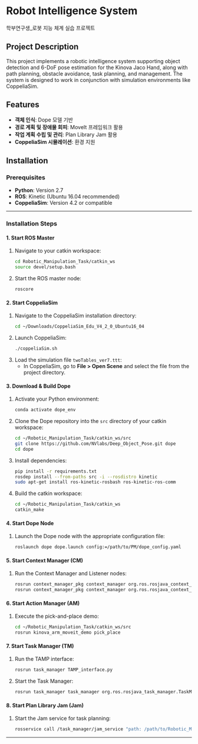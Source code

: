 # Robot Intelligence System
 학부연구생_로봇 지능 체계 실습 프로젝트
 
## Project Description
This project implements a robotic intelligence system supporting object detection and 6-DoF pose estimation for the Kinova Jaco Hand, along with path planning, obstacle avoidance, task planning, and management. The system is designed to work in conjunction with simulation environments like CoppeliaSim.

## Features
- **객체 인식**: Dope 모델 기반
- **경로 계획 및 장애물 회피**: MoveIt 프레임워크 활용
- **작업 계획 수립 및 관리**: Plan Library Jam 활용
- **CoppeliaSim 시뮬레이션**: 환경 지원

## Installation

### Prerequisites
- **Python**: Version 2.7
- **ROS**: Kinetic (Ubuntu 16.04 recommended)
- **CoppeliaSim**: Version 4.2 or compatible

---

### Installation Steps

#### **1. Start ROS Master**
1. Navigate to your catkin workspace:
    ```bash
    cd Robotic_Manipulation_Task/catkin_ws
    source devel/setup.bash
    ```
2. Start the ROS master node:
    ```bash
    roscore
    ```

#### **2. Start CoppeliaSim**
1. Navigate to the CoppeliaSim installation directory:
    ```bash
    cd ~/Downloads/CoppeliaSim_Edu_V4_2_0_Ubuntu16_04
    ```
2. Launch CoppeliaSim:
    ```bash
    ./coppeliaSim.sh
    ```
3. Load the simulation file `twoTables_ver7.ttt`:
    - In CoppeliaSim, go to **File > Open Scene** and select the file from the project directory.

#### **3. Download & Build Dope**
1. Activate your Python environment:
    ```bash
    conda activate dope_env
    ```
2. Clone the Dope repository into the `src` directory of your catkin workspace:
    ```bash
    cd ~/Robotic_Manipulation_Task/catkin_ws/src
    git clone https://github.com/NVlabs/Deep_Object_Pose.git dope
    cd dope
    ```
3. Install dependencies:
    ```bash
    pip install -r requirements.txt
    rosdep install --from-paths src -i --rosdistro kinetic
    sudo apt-get install ros-kinetic-rosbash ros-kinetic-ros-comm
    ```
4. Build the catkin workspace:
    ```bash
    cd ~/Robotic_Manipulation_Task/catkin_ws
    catkin_make
    ```

#### **4. Start Dope Node**
1. Launch the Dope node with the appropriate configuration file:
    ```bash
    roslaunch dope dope.launch config:=/path/to/PM/dope_config.yaml
    ```

#### **5. Start Context Manager (CM)**
1. Run the Context Manager and Listener nodes:
    ```bash
    rosrun context_manager_pkg context_manager org.ros.rosjava_context_manager.ContextManager
    rosrun context_manager_pkg context_manager org.ros.rosjava_context_manager.ContextListener
    ```

#### **6. Start Action Manager (AM)**
1. Execute the pick-and-place demo:
    ```bash
    cd ~/Robotic_Manipulation_Task/catkin_ws/src
    rosrun kinova_arm_moveit_demo pick_place
    ```

#### **7. Start Task Manager (TM)**
1. Run the TAMP interface:
    ```bash
    rosrun task_manager TAMP_interface.py
    ```
2. Start the Task Manager:
    ```bash
    rosrun task_manager task_manager org.ros.rosjava_task_manager.TaskManager
    ```

#### **8. Start Plan Library Jam (Jam)**
1. Start the Jam service for task planning:
    ```bash
    rosservice call /task_manager/jam_service "path: /path/to/Robotic_Manipulation_Task/Jam"
    ```

---


